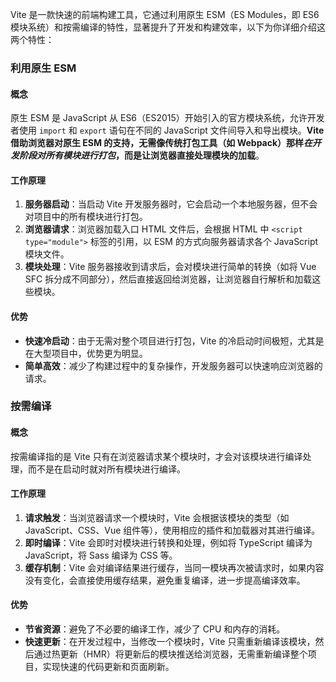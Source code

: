 Vite 是一款快速的前端构建工具，它通过利用原生 ESM（ES Modules，即 ES6 模块系统）和按需编译的特性，显著提升了开发和构建效率，以下为你详细介绍这两个特性：

### 利用原生 ESM

#### 概念

原生 ESM 是 JavaScript 从 ES6（ES2015）开始引入的官方模块系统，允许开发者使用 `import` 和 `export` 语句在不同的 JavaScript 文件间导入和导出模块。**Vite 借助浏览器对原生 ESM 的支持，无需像传统打包工具（如 Webpack）那样*在开发阶段对所有模块进行打包*，而是让浏览器直接处理模块的加载**。

#### 工作原理

1. **服务器启动**：当启动 Vite 开发服务器时，它会启动一个本地服务器，但不会对项目中的所有模块进行打包。
2. **浏览器请求**：浏览器加载入口 HTML 文件后，会根据 HTML 中 `<script type="module">` 标签的引用，以 ESM 的方式向服务器请求各个 JavaScript 模块文件。
3. **模块处理**：Vite 服务器接收到请求后，会对模块进行简单的转换（如将 Vue SFC 拆分成不同部分），然后直接返回给浏览器，让浏览器自行解析和加载这些模块。

#### 优势

- **快速冷启动**：由于无需对整个项目进行打包，Vite 的冷启动时间极短，尤其是在大型项目中，优势更为明显。
- **简单高效**：减少了构建过程中的复杂操作，开发服务器可以快速响应浏览器的请求。

### 按需编译

#### 概念

按需编译指的是 Vite 只有在浏览器请求某个模块时，才会对该模块进行编译处理，而不是在启动时就对所有模块进行编译。

#### 工作原理

1. **请求触发**：当浏览器请求一个模块时，Vite 会根据该模块的类型（如 JavaScript、CSS、Vue 组件等），使用相应的插件和加载器对其进行编译。
2. **即时编译**：Vite 会即时对模块进行转换和处理，例如将 TypeScript 编译为 JavaScript，将 Sass 编译为 CSS 等。
3. **缓存机制**：Vite 会对编译结果进行缓存，当同一模块再次被请求时，如果内容没有变化，会直接使用缓存结果，避免重复编译，进一步提高编译效率。

#### 优势

- **节省资源**：避免了不必要的编译工作，减少了 CPU 和内存的消耗。
- **快速更新**：在开发过程中，当修改一个模块时，Vite 只需重新编译该模块，然后通过热更新（HMR）将更新后的模块推送给浏览器，无需重新编译整个项目，实现快速的代码更新和页面刷新。
